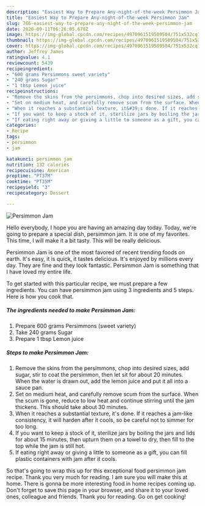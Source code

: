 ```yaml
---
description: "Easiest Way to Prepare Any-night-of-the-week Persimmon Jam"
title: "Easiest Way to Prepare Any-night-of-the-week Persimmon Jam"
slug: 766-easiest-way-to-prepare-any-night-of-the-week-persimmon-jam
date: 2020-09-11T06:26:05.678Z
image: https://img-global.cpcdn.com/recipes/4970961519509504/751x532cq70/persimmon-jam-recipe-main-photo.jpg
thumbnail: https://img-global.cpcdn.com/recipes/4970961519509504/751x532cq70/persimmon-jam-recipe-main-photo.jpg
cover: https://img-global.cpcdn.com/recipes/4970961519509504/751x532cq70/persimmon-jam-recipe-main-photo.jpg
author: Jeffrey James
ratingvalue: 4.1
reviewcount: 5439
recipeingredient:
- "600 grams Persimmons sweet variety"
- "240 grams Sugar"
- "1 tbsp Lemon juice"
recipeinstructions:
- "Remove the skins from the persimmons, chop into desired sizes, add sugar, stir to coat the persimmon, then let sit for about 20 minutes. When the water is drawn out, add the lemon juice and put it all into a sauce pan."
- "Set on medium heat, and carefully remove scum from the surface. When the scum is gone, reduce to low heat and continue stirring until the jam thickens. This should take about 30 minutes."
- "When it reaches a substantial texture, it&#39;s done. If it reaches a jam-like consistency, it will harden after it cools, so be careful not to simmer for too long."
- "If you want to keep a stock of it, sterilize jars by boiling the jars and lids for about 15 minutes, then upturn them on a towel to dry, then fill to the top while the jam is still hot."
- "If eating right away or giving a little to someone as a gift, you can fill plastic containers with jam after it cools."
categories:
- Recipe
tags:
- persimmon
- jam

katakunci: persimmon jam 
nutrition: 132 calories
recipecuisine: American
preptime: "PT37M"
cooktime: "PT35M"
recipeyield: "3"
recipecategory: Dessert

---
```



![Persimmon Jam](https://img-global.cpcdn.com/recipes/4970961519509504/751x532cq70/persimmon-jam-recipe-main-photo.jpg)

Hello everybody, I hope you are having an amazing day today. Today, we're going to prepare a special dish, persimmon jam. It is one of my favorites. This time, I will make it a bit tasty. This will be really delicious.

Persimmon Jam is one of the most favored of recent trending foods on earth. It's easy, it is quick, it tastes delicious. It's enjoyed by millions every day. They are fine and they look fantastic. Persimmon Jam is something that I have loved my entire life.




To get started with this particular recipe, we must prepare a few ingredients. You can have persimmon jam using 3 ingredients and 5 steps. Here is how you cook that.

<!--inarticleads1-->

##### The ingredients needed to make Persimmon Jam:

1. Prepare 600 grams Persimmons (sweet variety)
1. Take 240 grams Sugar
1. Prepare 1 tbsp Lemon juice




<!--inarticleads2-->

##### Steps to make Persimmon Jam:

1. Remove the skins from the persimmons, chop into desired sizes, add sugar, stir to coat the persimmon, then let sit for about 20 minutes. When the water is drawn out, add the lemon juice and put it all into a sauce pan.
1. Set on medium heat, and carefully remove scum from the surface. When the scum is gone, reduce to low heat and continue stirring until the jam thickens. This should take about 30 minutes.
1. When it reaches a substantial texture, it&#39;s done. If it reaches a jam-like consistency, it will harden after it cools, so be careful not to simmer for too long.
1. If you want to keep a stock of it, sterilize jars by boiling the jars and lids for about 15 minutes, then upturn them on a towel to dry, then fill to the top while the jam is still hot.
1. If eating right away or giving a little to someone as a gift, you can fill plastic containers with jam after it cools.




So that's going to wrap this up for this exceptional food persimmon jam recipe. Thank you very much for reading. I am sure you will make this at home. There is gonna be more interesting food in home recipes coming up. Don't forget to save this page in your browser, and share it to your loved ones, colleague and friends. Thank you for reading. Go on get cooking!
